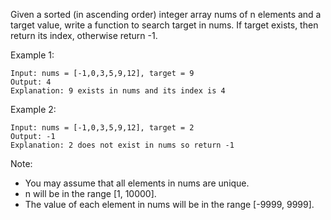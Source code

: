 Given a sorted (in ascending order) integer array nums of n elements and a target value, write a function to search target in nums. If target exists, then return its index, otherwise return -1.


Example 1:

```
Input: nums = [-1,0,3,5,9,12], target = 9
Output: 4
Explanation: 9 exists in nums and its index is 4
```

Example 2:

```
Input: nums = [-1,0,3,5,9,12], target = 2
Output: -1
Explanation: 2 does not exist in nums so return -1
```


 Note:

 - You may assume that all elements in nums are unique.
 - n will be in the range [1, 10000].
 - The value of each element in nums will be in the range [-9999, 9999].

